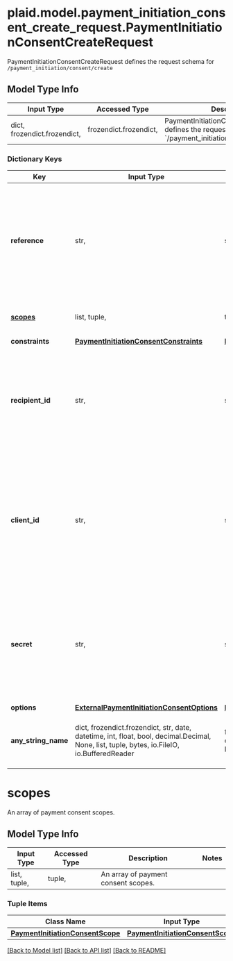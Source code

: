 # plaid.model.payment_initiation_consent_create_request.PaymentInitiationConsentCreateRequest

PaymentInitiationConsentCreateRequest defines the request schema for `/payment_initiation/consent/create`

## Model Type Info
Input Type | Accessed Type | Description | Notes
------------ | ------------- | ------------- | -------------
dict, frozendict.frozendict,  | frozendict.frozendict,  | PaymentInitiationConsentCreateRequest defines the request schema for &#x60;/payment_initiation/consent/create&#x60; | 

### Dictionary Keys
Key | Input Type | Accessed Type | Description | Notes
------------ | ------------- | ------------- | ------------- | -------------
**reference** | str,  | str,  | A reference for the payment consent. This must be an alphanumeric string with at most 18 characters and must not contain any special characters. | 
**[scopes](#scopes)** | list, tuple,  | tuple,  | An array of payment consent scopes. | 
**constraints** | [**PaymentInitiationConsentConstraints**](PaymentInitiationConsentConstraints.md) | [**PaymentInitiationConsentConstraints**](PaymentInitiationConsentConstraints.md) |  | 
**recipient_id** | str,  | str,  | The ID of the recipient the payment consent is for. The created consent can be used to transfer funds to this recipient only. | 
**client_id** | str,  | str,  | Your Plaid API &#x60;client_id&#x60;. The &#x60;client_id&#x60; is required and may be provided either in the &#x60;PLAID-CLIENT-ID&#x60; header or as part of a request body. | [optional] 
**secret** | str,  | str,  | Your Plaid API &#x60;secret&#x60;. The &#x60;secret&#x60; is required and may be provided either in the &#x60;PLAID-SECRET&#x60; header or as part of a request body. | [optional] 
**options** | [**ExternalPaymentInitiationConsentOptions**](ExternalPaymentInitiationConsentOptions.md) | [**ExternalPaymentInitiationConsentOptions**](ExternalPaymentInitiationConsentOptions.md) |  | [optional] 
**any_string_name** | dict, frozendict.frozendict, str, date, datetime, int, float, bool, decimal.Decimal, None, list, tuple, bytes, io.FileIO, io.BufferedReader | frozendict.frozendict, str, BoolClass, decimal.Decimal, NoneClass, tuple, bytes, FileIO | any string name can be used but the value must be the correct type | [optional]

# scopes

An array of payment consent scopes.

## Model Type Info
Input Type | Accessed Type | Description | Notes
------------ | ------------- | ------------- | -------------
list, tuple,  | tuple,  | An array of payment consent scopes. | 

### Tuple Items
Class Name | Input Type | Accessed Type | Description | Notes
------------- | ------------- | ------------- | ------------- | -------------
[**PaymentInitiationConsentScope**](PaymentInitiationConsentScope.md) | [**PaymentInitiationConsentScope**](PaymentInitiationConsentScope.md) | [**PaymentInitiationConsentScope**](PaymentInitiationConsentScope.md) |  | 

[[Back to Model list]](../../README.md#documentation-for-models) [[Back to API list]](../../README.md#documentation-for-api-endpoints) [[Back to README]](../../README.md)

